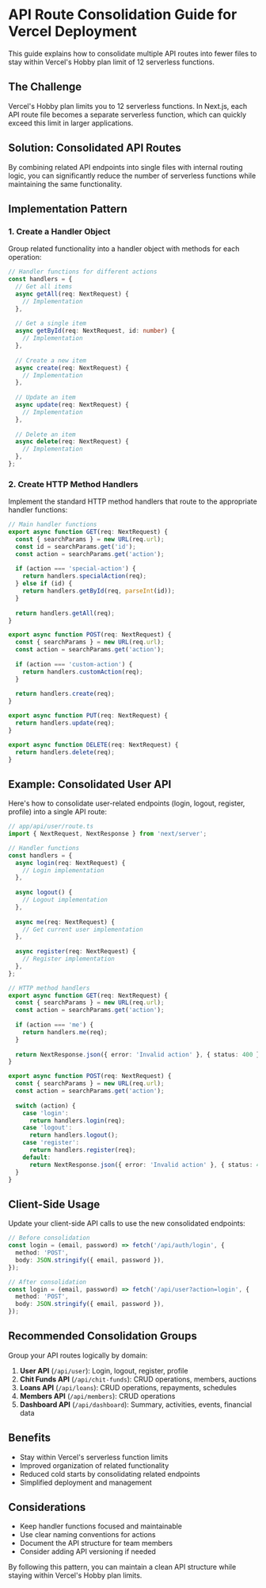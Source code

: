 # API Route Consolidation Guide for Vercel Deployment

This guide explains how to consolidate multiple API routes into fewer files to stay within Vercel's Hobby plan limit of 12 serverless functions.

## The Challenge

Vercel's Hobby plan limits you to 12 serverless functions. In Next.js, each API route file becomes a separate serverless function, which can quickly exceed this limit in larger applications.

## Solution: Consolidated API Routes

By combining related API endpoints into single files with internal routing logic, you can significantly reduce the number of serverless functions while maintaining the same functionality.

## Implementation Pattern

### 1. Create a Handler Object

Group related functionality into a handler object with methods for each operation:

```typescript
// Handler functions for different actions
const handlers = {
  // Get all items
  async getAll(req: NextRequest) {
    // Implementation
  },
  
  // Get a single item
  async getById(req: NextRequest, id: number) {
    // Implementation
  },
  
  // Create a new item
  async create(req: NextRequest) {
    // Implementation
  },
  
  // Update an item
  async update(req: NextRequest) {
    // Implementation
  },
  
  // Delete an item
  async delete(req: NextRequest) {
    // Implementation
  },
};
```

### 2. Create HTTP Method Handlers

Implement the standard HTTP method handlers that route to the appropriate handler functions:

```typescript
// Main handler functions
export async function GET(req: NextRequest) {
  const { searchParams } = new URL(req.url);
  const id = searchParams.get('id');
  const action = searchParams.get('action');
  
  if (action === 'special-action') {
    return handlers.specialAction(req);
  } else if (id) {
    return handlers.getById(req, parseInt(id));
  }
  
  return handlers.getAll(req);
}

export async function POST(req: NextRequest) {
  const { searchParams } = new URL(req.url);
  const action = searchParams.get('action');
  
  if (action === 'custom-action') {
    return handlers.customAction(req);
  }
  
  return handlers.create(req);
}

export async function PUT(req: NextRequest) {
  return handlers.update(req);
}

export async function DELETE(req: NextRequest) {
  return handlers.delete(req);
}
```

## Example: Consolidated User API

Here's how to consolidate user-related endpoints (login, logout, register, profile) into a single API route:

```typescript
// app/api/user/route.ts
import { NextRequest, NextResponse } from 'next/server';

// Handler functions
const handlers = {
  async login(req: NextRequest) {
    // Login implementation
  },
  
  async logout() {
    // Logout implementation
  },
  
  async me(req: NextRequest) {
    // Get current user implementation
  },
  
  async register(req: NextRequest) {
    // Register implementation
  },
};

// HTTP method handlers
export async function GET(req: NextRequest) {
  const { searchParams } = new URL(req.url);
  const action = searchParams.get('action');
  
  if (action === 'me') {
    return handlers.me(req);
  }
  
  return NextResponse.json({ error: 'Invalid action' }, { status: 400 });
}

export async function POST(req: NextRequest) {
  const { searchParams } = new URL(req.url);
  const action = searchParams.get('action');
  
  switch (action) {
    case 'login':
      return handlers.login(req);
    case 'logout':
      return handlers.logout();
    case 'register':
      return handlers.register(req);
    default:
      return NextResponse.json({ error: 'Invalid action' }, { status: 400 });
  }
}
```

## Client-Side Usage

Update your client-side API calls to use the new consolidated endpoints:

```typescript
// Before consolidation
const login = (email, password) => fetch('/api/auth/login', {
  method: 'POST',
  body: JSON.stringify({ email, password }),
});

// After consolidation
const login = (email, password) => fetch('/api/user?action=login', {
  method: 'POST',
  body: JSON.stringify({ email, password }),
});
```

## Recommended Consolidation Groups

Group your API routes logically by domain:

1. **User API** (`/api/user`): Login, logout, register, profile
2. **Chit Funds API** (`/api/chit-funds`): CRUD operations, members, auctions
3. **Loans API** (`/api/loans`): CRUD operations, repayments, schedules
4. **Members API** (`/api/members`): CRUD operations
5. **Dashboard API** (`/api/dashboard`): Summary, activities, events, financial data

## Benefits

- Stay within Vercel's serverless function limits
- Improved organization of related functionality
- Reduced cold starts by consolidating related endpoints
- Simplified deployment and management

## Considerations

- Keep handler functions focused and maintainable
- Use clear naming conventions for actions
- Document the API structure for team members
- Consider adding API versioning if needed

By following this pattern, you can maintain a clean API structure while staying within Vercel's Hobby plan limits.
